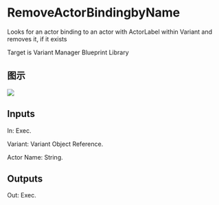 # RemoveActorBindingbyName

Looks for an actor binding to an actor with ActorLabel within Variant and removes it, if it exists

Target is Variant Manager Blueprint Library

## 图示

![]($-20221218-21242479.png)

## Inputs

In: Exec.

Variant: Variant Object Reference.

Actor Name: String.  

## Outputs

Out: Exec.


